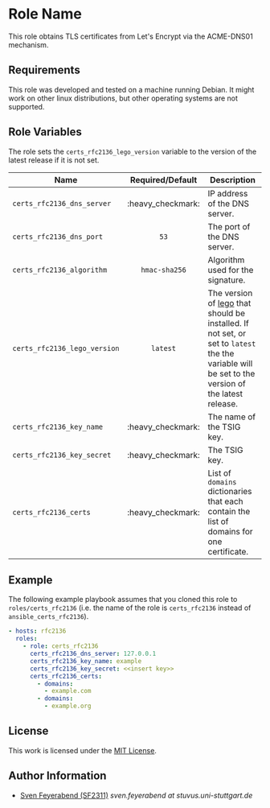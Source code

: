 # Role Name

This role obtains TLS certificates from Let's Encrypt via the ACME-DNS01 mechanism.



## Requirements

This role was developed and tested on a machine running Debian.
It might work on other linux distributions, but other operating systems are not supported.


## Role Variables

The role sets the `certs_rfc2136_lego_version` variable to the version of the latest release if it is not set.

| Name                         | Required/Default  | Description                                                                                                                                                                        |
| ---------------------------- | :---------------: | ---------------------------------------------------------------------------------------------------------------------------------------------------------------------------------- |
| `certs_rfc2136_dns_server`   | :heavy_checkmark: | IP address of the DNS server.                                                                                                                                                      |
| `certs_rfc2136_dns_port`     |       `53`        | The port of the DNS server.                                                                                                                                                        |
| `certs_rfc2136_algorithm`    |   `hmac-sha256`   | Algorithm used for the signature.                                                                                                                                                  |
| `certs_rfc2136_lego_version` |     `latest`      | The version of [lego](https://github.com/go-acme/lego) that should be installed. If not set, or set to `latest` the the variable will be set to the version of the latest release. |
| `certs_rfc2136_key_name`     | :heavy_checkmark: | The name of the TSIG key.                                                                                                                                                          |
| `certs_rfc2136_key_secret`   | :heavy_checkmark: | The TSIG key.                                                                                                                                                                      |
| `certs_rfc2136_certs`        | :heavy_checkmark: | List of `domains` dictionaries that each contain the list of domains for one certificate.                                                                                          |


## Example

The following example playbook assumes that you cloned this role to `roles/certs_rfc2136`
(i.e. the name of the role is `certs_rfc2136` instead of `ansible_certs_rfc2136`).

```yml
- hosts: rfc2136
  roles:
    - role: certs_rfc2136
      certs_rfc2136_dns_server: 127.0.0.1
      certs_rfc2136_key_name: example
      certs_rfc2136_key_secret: <<insert key>>
      certs_rfc2136_certs:
        - domains:
          - example.com
        - domains:
          - example.org
```


## License

This work is licensed under the [MIT License](./LICENSE).


## Author Information

- [Sven Feyerabend (SF2311)](https://github.com/SF2311) _sven.feyerabend at stuvus.uni-stuttgart.de_
